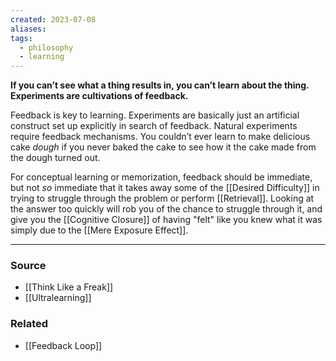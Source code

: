 ```yaml
---
created: 2023-07-08
aliases: 
tags:
  - philosophy
  - learning
---
```

**If you can’t see what a thing results in, you can’t learn about the thing. Experiments are cultivations of feedback.**

Feedback is key to learning. Experiments are basically just an artificial construct set up explicitly in search of feedback. Natural experiments require feedback mechanisms. You couldn’t ever learn to make delicious cake *dough* if you never baked the cake to see how it the cake made from the dough turned out.

For conceptual learning or memorization, feedback should be immediate, but not *so* immediate that it takes away some of the [[Desired Difficulty]] in trying to struggle through the problem or perform [[Retrieval]]. Looking at the answer too quickly will rob you of the chance to struggle through it, and give you the [[Cognitive Closure]] of having "felt" like you knew what it was simply due to the [[Mere Exposure Effect]].

---
### Source
- [[Think Like a Freak]]
- [[Ultralearning]]

### Related
- [[Feedback Loop]]
